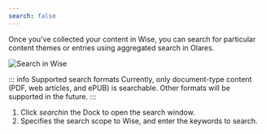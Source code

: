 ```yaml
---
search: false
---
```

Once you've collected your content in Wise, you can search for particular content themes or entries using aggregated search in Olares.

![Search in Wise](/images/manual/tutorials/wise-search.png#bordered)

::: info Supported search formats
Currently, only document-type content (PDF, web articles, and ePUB) is searchable. Other formats will be supported in the future.
:::

1. Click <i class="material-symbols-outlined">search</i>in the Dock to open the search window.
2. Specifies the search scope to Wise, and enter the keywords to search.
